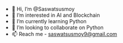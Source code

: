 - 👋 Hi, I’m @Saswatsusmoy
- 👀 I’m interested in AI and Blockchain
- 🌱 I’m currently learning Python
- 💞️ I’m looking to collaborate on Python
- 📫 Reach me - saswatsusmoy9@gmail.com

<!---
Saswatsusmoy/Saswatsusmoy is a ✨ special ✨ repository because its `README.md` (this file) appears on your GitHub profile.
You can click the Preview link to take a look at your changes.
--->
